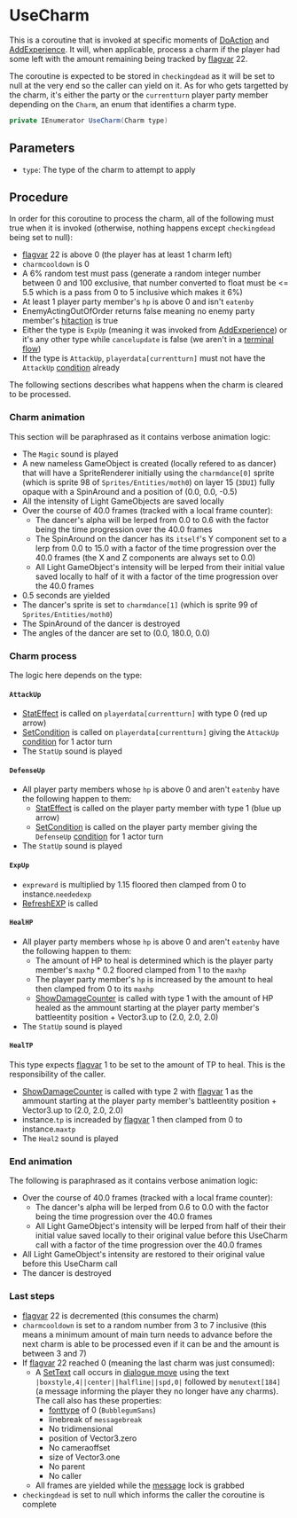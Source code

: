 # UseCharm
This is a coroutine that is invoked at specific moments of [DoAction](../Battle%20flow/Action%20coroutines/DoAction.md) and [AddExperience](../Battle%20flow/Terminal%20coroutines/AddExperience.md). It will, when applicable, process a charm if the player had some left with the amount remaining being tracked by [flagvar](../../Flags%20arrays/flagvar.md) 22. 

The coroutine is expected to be stored in `checkingdead` as it will be set to null at the very end so the caller can yield on it. As for who gets targetted by the charm, it's either the party or the `currentturn` player party member depending on the `Charm`, an enum that identifies a charm type.

```cs
private IEnumerator UseCharm(Charm type)
```

## Parameters

- `type`: The type of the charm to attempt to apply

## Procedure
In order for this coroutine to process the charm, all of the following must true when it is invoked (otherwise, nothing happens except `checkingdead` being set to null):

- [flagvar](../../Flags%20arrays/flagvar.md) 22 is above 0 (the player has at least 1 charm left)
- `charmcooldown` is 0
- A 6% random test must pass (generate a random integer number between 0 and 100 exclusive, that number converted to float must be \<= 5.5 which is a pass from 0 to 5 inclusive which makes it 6%)
- At least 1 player party member's `hp` is above 0 and isn't `eatenby`
- EnemyActingOutOfOrder returns false meaning no enemy party member's [hitaction](../BattleControl.md#hitactions) is true
- Either the type is `ExpUp` (meaning it was invoked from [AddExperience](../Battle%20flow/Terminal%20coroutines/AddExperience.md)) or it's any other type while `cancelupdate` is false (we aren't in a [terminal flow](../Battle%20flow/Update.md#terminal-flow))
- If the type is `AttackUp`, `playerdata[currentturn]` must not have the `AttackUp` [condition](Conditions.md) already

The following sections describes what happens when the charm is cleared to be processed.

### Charm animation
This section will be paraphrased as it contains verbose animation logic:

- The `Magic` sound is played
- A new nameless GameObject is created (locally refered to as dancer) that will have a SpriteRenderer initially using the `charmdance[0]` sprite (which is sprite 98 of `Sprites/Entities/moth0`) on layer 15 (`3DUI`) fully opaque with a SpinAround and a position of (0.0, 0.0, -0.5)
- All the intensity of Light GameObjects are saved locally
- Over the course of 40.0 frames (tracked with a local frame counter):
    - The dancer's alpha will be lerped from 0.0 to 0.6 with the factor being the time progression over the 40.0 frames
    - The SpinAround on the dancer has its `itself`'s Y component set to a lerp from 0.0 to 15.0 with a factor of the time progression over the 40.0 frames (the X and Z components are always set to 0.0)
    - All Light GameObject's intensity will be lerped from their initial value saved locally to half of it with a factor of the time progression over the 40.0 frames
- 0.5 seconds are yielded
- The dancer's sprite is set to `charmdance[1]` (which is sprite 99 of `Sprites/Entities/moth0`)
- The SpinAround of the dancer is destroyed
- The angles of the dancer are set to (0.0, 180.0, 0.0)

### Charm process
The logic here depends on the type:

#### `AttackUp`

- [StatEffect](../Visual%20rendering/StatEffect.md) is called on `playerdata[currentturn]` with type 0 (red up arrow)
- [SetCondition](Conditions%20methods/SetCondition.md) is called on `playerdata[currentturn]` giving the `AttackUp` [condition](Conditions.md) for 1 actor turn
- The `StatUp` sound is played

#### `DefenseUp`

- All player party members whose `hp` is above 0 and aren't `eatenby` have the following happen to them:
    - [StatEffect](../Visual%20rendering/StatEffect.md) is called on the player party member with type 1 (blue up arrow)
    - [SetCondition](Conditions%20methods/SetCondition.md) is called on the player party member giving the `DefenseUp` [condition](Conditions.md) for 1 actor turn
- The `StatUp` sound is played

#### `ExpUp`

- `expreward` is multiplied by 1.15 floored then clamped from 0 to instance.`neededexp`
- [RefreshEXP](../Visual%20rendering/RefreshEXP.md) is called

#### `HealHP`

- All player party members whose `hp` is above 0 and aren't `eatenby` have the following happen to them:
    - The amount of HP to heal is determined which is the player party member's `maxhp` * 0.2 floored clamped from 1 to the `maxhp`
    - The player party member's `hp` is increased by the amount to heal then clamped from 0 to its `maxhp`
    - [ShowDamageCounter](../Visual%20rendering/ShowDamageCounter.md) is called with type 1 with the amount of HP healed as the ammount starting at the player party member's battleentity position + Vector3.up to (2.0, 2.0, 2.0)
- The `StatUp` sound is played

#### `HealTP`
This type expects [flagvar](../../Flags%20arrays/flagvar.md) 1 to be set to the amount of TP to heal. This is the responsibility of the caller.

- [ShowDamageCounter](../Visual%20rendering/ShowDamageCounter.md) is called with type 2 with [flagvar](../../Flags%20arrays/flagvar.md) 1 as the ammount starting at the player party member's battleentity position + Vector3.up to (2.0, 2.0, 2.0)
- instance.`tp` is increaded by [flagvar](../../Flags%20arrays/flagvar.md) 1 then clamped from 0 to instance.`maxtp`
- The `Heal2` sound is played

### End animation
The following is paraphrased as it contains verbose animation logic:

- Over the course of 40.0 frames (tracked with a local frame counter):
    - The dancer's alpha will be lerped from 0.6 to 0.0 with the factor being the time progression over the 40.0 frames
    - All Light GameObject's intensity will be lerped from half of their their initial value saved locally to their original value before this UseCharm call with a factor of the time progression over the 40.0 frames
- All Light GameObject's intensity are restored to their original value before this UseCharm call
- The dancer is destroyed

### Last steps

- [flagvar](../../Flags%20arrays/flagvar.md) 22 is decremented (this consumes the charm)
- `charmcooldown` is set to a random number from 3 to 7 inclusive (this means a minimum amount of main turn needs to advance before the next charm is able to be processed even if it can be and the amount is between 3 and 7)
- If [flagvar](../../Flags%20arrays/flagvar.md) 22 reached 0 (meaning the last charm was just consumed):
    - A [SetText](../../SetText/SetText.md) call occurs in [dialogue move](../../SetText/Dialogue%20mode.md#dialogue-mode) using the text `|boxstyle,4||center||halfline||spd,0|` followed by `menutext[184]` (a message informing the player they no longer have any charms). The call also has these properties:
      - [fonttype](../../SetText/Notable%20states.md#fonttype) of 0 (`BubblegumSans`)
      - linebreak of `messagebreak`
      - No tridimensional
      - position of Vector3.zero
      - No cameraoffset
      - size of Vector3.one
      - No parent
      - No caller
    - All frames are yielded while the [message](../../SetText/Notable%20states.md#message) lock is grabbed
- `checkingdead` is set to null which informs the caller the coroutine is complete
